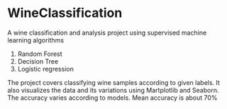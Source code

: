# WineClassification
A wine classification and analysis project using supervised machine learning algorithms
1. Random Forest
2. Decision Tree
3. Logistic regression

The project covers classifying wine samples according to given labels. It also visualizes the data and its variations using Martplotlib and Seaborn. The accuracy varies according to models. Mean accuracy is about 70%
